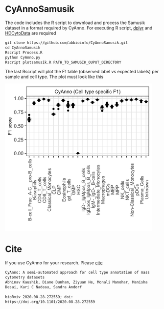 # CyAnnoSamusik
The code includes the R script to download and process the Samusik dataset in a format required by CyAnno. 
For executing R script, [dplyr](https://cran.r-project.org/web/packages/dplyr/index.html) and [HDCytoData](http://bioconductor.org/packages/release/data/experiment/html/HDCytoData.html) are required

```
git clone https://github.com/abbioinfo/CyAnnoSamusik.git
cd CyAnnoSamusik
Rscript Process.R
python CyAnno.py
Rscript plotsamusik.R PATH_TO_SAMUSIK_OUPUT_DIRECTORY
```
The last Rscript will plot the F1 table (observed label vs expected labels) per sample and cell type. The plot must look like this 

![plot](./_img/CellTypeF1Samusik.png)

# Cite
If you use CyAnno for your research. Please [cite](https://www.biorxiv.org/content/10.1101/2020.08.28.272559v1)

```
CyAnno: A semi-automated approach for cell type annotation of mass cytometry datasets
Abhinav Kaushik, Diane Dunham, Ziyuan He, Monali Manohar, Manisha Desai, Kari C Nadeau, Sandra Andorf

bioRxiv 2020.08.28.272559; doi: https://doi.org/10.1101/2020.08.28.272559 
```
